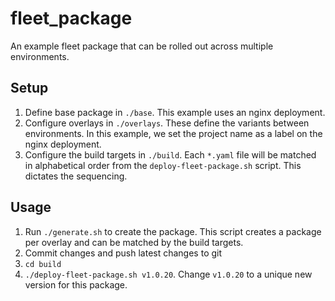 # fleet_package

An example fleet package that can be rolled out across multiple environments.

## Setup

1. Define base package in `./base`. This example uses an nginx deployment.
2. Configure overlays in `./overlays`. These define the variants between environments. In this example, we set the project name as a label on the nginx deployment.
3. Configure the build targets in `./build`. Each `*.yaml` file will be matched in alphabetical order from the `deploy-fleet-package.sh` script. This dictates the sequencing. 

## Usage

1. Run `./generate.sh` to create the package. This script creates a package per overlay and can be matched by the build targets.
2. Commit changes and push latest changes to git
3. `cd build`
4. `./deploy-fleet-package.sh v1.0.20`. Change `v1.0.20` to a unique new version for this package. 